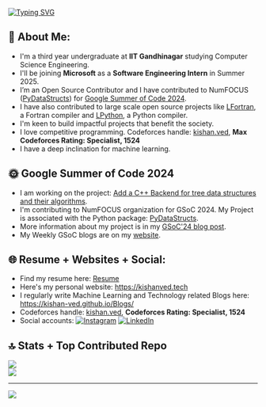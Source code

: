 <a href="https://git.io/typing-svg"><img src="https://readme-typing-svg.demolab.com?font=Fira+Code&weight=700&size=35&duration=3500&pause=2000&color=1255FF&center=true&vCenter=true&random=false&width=435&lines=Hi!+I+am+Kishan+Ved." alt="Typing SVG" /></a>

## 💫 About Me:
- I'm a third year undergraduate at **IIT Gandhinagar** studying Computer Science Engineering.<br>
- I'll be joining **Microsoft** as a **Software Engineering Intern** in Summer 2025.
- I’m an Open Source Contributor and I have contributed to NumFOCUS ([PyDataStructs](https://github.com/codezonediitj/pydatastructs)) for [Google Summer of Code 2024](https://summerofcode.withgoogle.com/programs/2024/projects/2nrxEFTg).<br>
- I have also contributed to large scale open source projects like [LFortran](https://github.com/lfortran/lfortran), a Fortran compiler and [LPython](https://github.com/lcompilers/lpython), a Python compiler.
- I'm keen to build impactful projects that benefit the society.<br>
- I love competitive programming. Codeforces handle: [kishan.ved](https://codeforces.com/profile/kishan.ved), **Max Codeforces Rating: Specialist, 1524** <br>
- I have a deep inclination for machine learning.

## 🌞 Google Summer of Code 2024

- I am working on the project: [Add a C++ Backend for tree data structures and their algorithms](https://summerofcode.withgoogle.com/programs/2024/projects/2nrxEFTg).<br>
- I'm contributing to NumFOCUS organization for GSoC 2024. My Project is associated with the Python package: [PyDataStructs](https://pydatastructs.readthedocs.io/en/stable/).<br>
- More information about my project is in my [GSoC'24 blog post](https://kishan-ved.github.io/portfolio/blog/gsoc_report).<br>
- My Weekly GSoC blogs are on my [website](https://kishan-ved.github.io/portfolio/blog/).

## 🌐 Resume + Websites + Social:
- Find my resume here: <a href="https://assets/pdf/Resume_Kishan_Ved_IITGN_28_Dec.pdf" target="_blank">Resume</a> <br>
- Here's my personal website: https://kishanved.tech <br>
- I regularly write Machine Learning and Technology related Blogs here: https://kishan-ved.github.io/Blogs/ <br>
- Codeforces handle: [kishan.ved](https://codeforces.com/profile/kishan.ved), **Codeforces Rating: Specialist, 1524** <br>
- Social accounts: [![Instagram](https://img.shields.io/badge/Instagram-%23E4405F.svg?logo=Instagram&logoColor=white)](https://instagram.com/kishan_.ved) [![LinkedIn](https://img.shields.io/badge/LinkedIn-%230077B5.svg?logo=linkedin&logoColor=white)](https://www.linkedin.com/in/kishan-ved-506140259/)

## 🔝 Stats + Top Contributed Repo
![](https://github-readme-stats.vercel.app/api?username=Kishan-Ved&theme=shades-of-purple&hide_border=false&include_all_commits=true&count_private=true&layout=compact)<br/>
![](https://github-contributor-stats.vercel.app/api?username=Kishan-Ved&limit=5&theme=shades-of-purple&combine_all_yearly_contributions=true&layout=compact) 
<!--
![](https://github-readme-streak-stats.herokuapp.com/?user=Kishan-Ved&theme=shades-of-purple&hide_border=false)<br/>
![](https://github-readme-stats.vercel.app/api/top-langs/?username=Kishan-Ved&theme=shades-of-purple&hide_border=false&include_all_commits=true&count_private=true&layout=compact)
-->

<!--
## 🏆 GitHub Trophies
![](https://github-profile-trophy.vercel.app/?username=Kishan-Ved&theme=radical&no-frame=false&no-bg=true&margin-w=4)

## 💻 Tech Stack:
![C](https://img.shields.io/badge/c-%2300599C.svg?style=for-the-badge&logo=c&logoColor=white) ![C++](https://img.shields.io/badge/c++-%2300599C.svg?style=for-the-badge&logo=c%2B%2B&logoColor=white) ![CSS3](https://img.shields.io/badge/css3-%231572B6.svg?style=for-the-badge&logo=css3&logoColor=white) ![Dart](https://img.shields.io/badge/dart-%230175C2.svg?style=for-the-badge&logo=dart&logoColor=white) ![HTML5](https://img.shields.io/badge/html5-%23E34F26.svg?style=for-the-badge&logo=html5&logoColor=white) ![Java](https://img.shields.io/badge/java-%23ED8B00.svg?style=for-the-badge&logo=openjdk&logoColor=white) ![JavaScript](https://img.shields.io/badge/javascript-%23323330.svg?style=for-the-badge&logo=javascript&logoColor=%23F7DF1E) ![LaTeX](https://img.shields.io/badge/latex-%23008080.svg?style=for-the-badge&logo=latex&logoColor=white) ![Markdown](https://img.shields.io/badge/markdown-%23000000.svg?style=for-the-badge&logo=markdown&logoColor=white) ![Python](https://img.shields.io/badge/python-3670A0?style=for-the-badge&logo=python&logoColor=ffdd54) ![Windows Terminal](https://img.shields.io/badge/Windows%20Terminal-%234D4D4D.svg?style=for-the-badge&logo=windows-terminal&logoColor=white) ![GithubPages](https://img.shields.io/badge/github%20pages-121013?style=for-the-badge&logo=github&logoColor=white) ![Google Cloud](https://img.shields.io/badge/GoogleCloud-%234285F4.svg?style=for-the-badge&logo=google-cloud&logoColor=white) ![Keras](https://img.shields.io/badge/Keras-%23D00000.svg?style=for-the-badge&logo=Keras&logoColor=white) ![Matplotlib](https://img.shields.io/badge/Matplotlib-%23ffffff.svg?style=for-the-badge&logo=Matplotlib&logoColor=black) ![Pandas](https://img.shields.io/badge/pandas-%23150458.svg?style=for-the-badge&logo=pandas&logoColor=white) ![NumPy](https://img.shields.io/badge/numpy-%23013243.svg?style=for-the-badge&logo=numpy&logoColor=white) ![Plotly](https://img.shields.io/badge/Plotly-%233F4F75.svg?style=for-the-badge&logo=plotly&logoColor=white) ![PyTorch](https://img.shields.io/badge/PyTorch-%23EE4C2C.svg?style=for-the-badge&logo=PyTorch&logoColor=white) ![scikit-learn](https://img.shields.io/badge/scikit--learn-%23F7931E.svg?style=for-the-badge&logo=scikit-learn&logoColor=white) ![Scipy](https://img.shields.io/badge/SciPy-%230C55A5.svg?style=for-the-badge&logo=scipy&logoColor=%white) ![TensorFlow](https://img.shields.io/badge/TensorFlow-%23FF6F00.svg?style=for-the-badge&logo=TensorFlow&logoColor=white) ![Arduino](https://img.shields.io/badge/-Arduino-00979D?style=for-the-badge&logo=Arduino&logoColor=white) ![Raspberry Pi](https://img.shields.io/badge/-RaspberryPi-C51A4A?style=for-the-badge&logo=Raspberry-Pi) ![Adobe Photoshop](https://img.shields.io/badge/adobe%20photoshop-%2331A8FF.svg?style=for-the-badge&logo=adobe%20photoshop&logoColor=white) ![Figma](https://img.shields.io/badge/figma-%23F24E1E.svg?style=for-the-badge&logo=figma&logoColor=white) ![Bootstrap](https://img.shields.io/badge/bootstrap-%238511FA.svg?style=for-the-badge&logo=bootstrap&logoColor=white) ![NodeJS](https://img.shields.io/badge/node.js-6DA55F?style=for-the-badge&logo=node.js&logoColor=white) ![Socket.io](https://img.shields.io/badge/Socket.io-black?style=for-the-badge&logo=socket.io&badgeColor=010101) ![TailwindCSS](https://img.shields.io/badge/tailwindcss-%2338B2AC.svg?style=for-the-badge&logo=tailwind-css&logoColor=white)

-->

---
[![](https://visitcount.itsvg.in/api?id=Kishan-Ved&icon=0&color=6)](https://visitcount.itsvg.in)

<!-- Proudly created with GPRM ( https://gprm.itsvg.in ) -->
